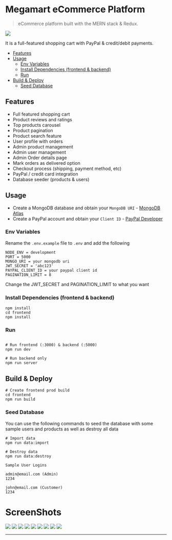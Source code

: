 # Megamart eCommerce Platform

> eCommerce platform built with the MERN stack & Redux.

<img src="https://github.com/alyalsayed/MegaMart/blob/main/frontend/public/screens/1.PNG">

It is a full-featured shopping cart with PayPal & credit/debit payments.


- [Features](#features)
- [Usage](#usage)
  - [Env Variables](#env-variables)
  - [Install Dependencies (frontend & backend)](#install-dependencies-frontend--backend)
  - [Run](#run)
- [Build & Deploy](#build--deploy)
  - [Seed Database](#seed-database)

## Features

- Full featured shopping cart
- Product reviews and ratings
- Top products carousel
- Product pagination
- Product search feature
- User profile with orders
- Admin product management
- Admin user management
- Admin Order details page
- Mark orders as delivered option
- Checkout process (shipping, payment method, etc)
- PayPal / credit card integration
- Database seeder (products & users)

## Usage

- Create a MongoDB database and obtain your `MongoDB URI` - [MongoDB Atlas](https://www.mongodb.com/cloud/atlas/register)
- Create a PayPal account and obtain your `Client ID` - [PayPal Developer](https://developer.paypal.com/)

### Env Variables

Rename the `.env.example` file to `.env` and add the following

```
NODE_ENV = development
PORT = 5000
MONGO_URI = your mongodb uri
JWT_SECRET = 'abc123'
PAYPAL_CLIENT_ID = your paypal client id
PAGINATION_LIMIT = 8
```

Change the JWT_SECRET and PAGINATION_LIMIT to what you want

### Install Dependencies (frontend & backend)

```
npm install
cd frontend
npm install
```

### Run

```

# Run frontend (:3000) & backend (:5000)
npm run dev

# Run backend only
npm run server
```

## Build & Deploy

```
# Create frontend prod build
cd frontend
npm run build
```

### Seed Database

You can use the following commands to seed the database with some sample users and products as well as destroy all data

```
# Import data
npm run data:import

# Destroy data
npm run data:destroy
```

```
Sample User Logins

admin@email.com (Admin)
1234

john@email.com (Customer)
1234

```

# ScreenShots
<img src="https://github.com/alyalsayed/MegaMart/blob/main/frontend/public/screens/2.PNG">
<img src="https://github.com/alyalsayed/MegaMart/blob/main/frontend/public/screens/3.PNG">
<img src="https://github.com/alyalsayed/MegaMart/blob/main/frontend/public/screens/4.PNG">
<img src="https://github.com/alyalsayed/MegaMart/blob/main/frontend/public/screens/5.PNG">
<img src="https://github.com/alyalsayed/MegaMart/blob/main/frontend/public/screens/6.PNG">
<img src="https://github.com/alyalsayed/MegaMart/blob/main/frontend/public/screens/7.PNG">
<img src="https://github.com/alyalsayed/MegaMart/blob/main/frontend/public/screens/8.PNG">
<img src="https://github.com/alyalsayed/MegaMart/blob/main/frontend/public/screens/9.PNG">
<img src="https://github.com/alyalsayed/MegaMart/blob/main/frontend/public/screens/10.PNG">






---
